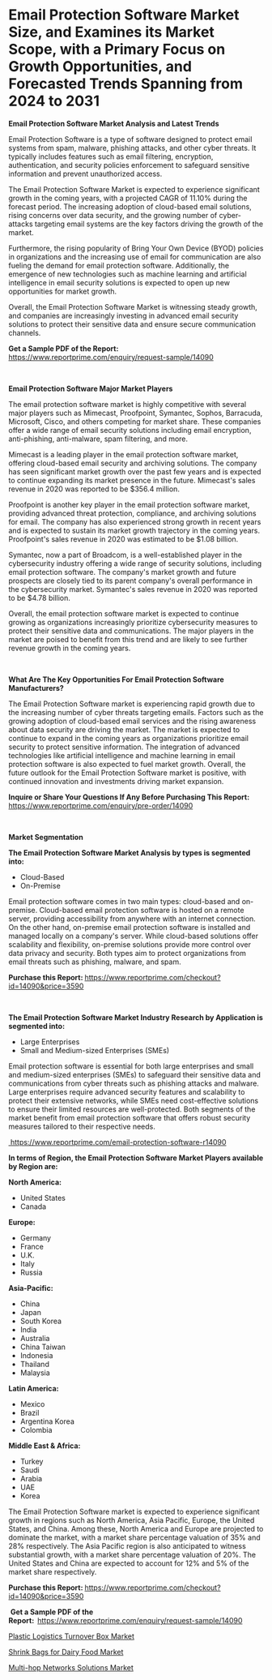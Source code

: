 <p><h1>Email Protection Software Market Size, and Examines its Market Scope, with a Primary Focus on Growth Opportunities, and Forecasted Trends Spanning from 2024 to 2031</h1></p><p><strong>Email Protection Software Market Analysis and Latest Trends</strong></p>
<p><p>Email Protection Software is a type of software designed to protect email systems from spam, malware, phishing attacks, and other cyber threats. It typically includes features such as email filtering, encryption, authentication, and security policies enforcement to safeguard sensitive information and prevent unauthorized access.</p><p>The Email Protection Software Market is expected to experience significant growth in the coming years, with a projected CAGR of 11.10% during the forecast period. The increasing adoption of cloud-based email solutions, rising concerns over data security, and the growing number of cyber-attacks targeting email systems are the key factors driving the growth of the market. </p><p>Furthermore, the rising popularity of Bring Your Own Device (BYOD) policies in organizations and the increasing use of email for communication are also fueling the demand for email protection software. Additionally, the emergence of new technologies such as machine learning and artificial intelligence in email security solutions is expected to open up new opportunities for market growth.</p><p>Overall, the Email Protection Software Market is witnessing steady growth, and companies are increasingly investing in advanced email security solutions to protect their sensitive data and ensure secure communication channels.</p></p>
<p><strong>Get a Sample PDF of the Report:&nbsp;</strong> <a href="https://www.reportprime.com/enquiry/request-sample/14090">https://www.reportprime.com/enquiry/request-sample/14090</a></p>
<p>&nbsp;</p>
<p><strong>Email Protection Software Major Market Players</strong></p>
<p><p>The email protection software market is highly competitive with several major players such as Mimecast, Proofpoint, Symantec, Sophos, Barracuda, Microsoft, Cisco, and others competing for market share. These companies offer a wide range of email security solutions including email encryption, anti-phishing, anti-malware, spam filtering, and more.</p><p>Mimecast is a leading player in the email protection software market, offering cloud-based email security and archiving solutions. The company has seen significant market growth over the past few years and is expected to continue expanding its market presence in the future. Mimecast's sales revenue in 2020 was reported to be $356.4 million.</p><p>Proofpoint is another key player in the email protection software market, providing advanced threat protection, compliance, and archiving solutions for email. The company has also experienced strong growth in recent years and is expected to sustain its market growth trajectory in the coming years. Proofpoint's sales revenue in 2020 was estimated to be $1.08 billion.</p><p>Symantec, now a part of Broadcom, is a well-established player in the cybersecurity industry offering a wide range of security solutions, including email protection software. The company's market growth and future prospects are closely tied to its parent company's overall performance in the cybersecurity market. Symantec's sales revenue in 2020 was reported to be $4.78 billion.</p><p>Overall, the email protection software market is expected to continue growing as organizations increasingly prioritize cybersecurity measures to protect their sensitive data and communications. The major players in the market are poised to benefit from this trend and are likely to see further revenue growth in the coming years.</p></p>
<p>&nbsp;</p>
<p><strong>What Are The Key Opportunities For Email Protection Software Manufacturers?</strong></p>
<p><p>The Email Protection Software market is experiencing rapid growth due to the increasing number of cyber threats targeting emails. Factors such as the growing adoption of cloud-based email services and the rising awareness about data security are driving the market. The market is expected to continue to expand in the coming years as organizations prioritize email security to protect sensitive information. The integration of advanced technologies like artificial intelligence and machine learning in email protection software is also expected to fuel market growth. Overall, the future outlook for the Email Protection Software market is positive, with continued innovation and investments driving market expansion.</p></p>
<p><strong>Inquire or Share Your Questions If Any Before Purchasing This Report:</strong> <a href="https://www.reportprime.com/enquiry/pre-order/14090">https://www.reportprime.com/enquiry/pre-order/14090</a></p>
<p>&nbsp;</p>
<p><strong>Market Segmentation</strong></p>
<p><strong>The Email Protection Software Market Analysis by types is segmented into:</strong></p>
<p><ul><li>Cloud-Based</li><li>On-Premise</li></ul></p>
<p><p>Email protection software comes in two main types: cloud-based and on-premise. Cloud-based email protection software is hosted on a remote server, providing accessibility from anywhere with an internet connection. On the other hand, on-premise email protection software is installed and managed locally on a company's server. While cloud-based solutions offer scalability and flexibility, on-premise solutions provide more control over data privacy and security. Both types aim to protect organizations from email threats such as phishing, malware, and spam.</p></p>
<p><strong>Purchase this Report:&nbsp;</strong><a href="https://www.reportprime.com/checkout?id=14090&price=3590">https://www.reportprime.com/checkout?id=14090&price=3590</a></p>
<p>&nbsp;</p>
<p><strong>The Email Protection Software Market Industry Research by Application is segmented into:</strong></p>
<p><ul><li>Large Enterprises</li><li>Small and Medium-sized Enterprises (SMEs)</li></ul></p>
<p><p>Email protection software is essential for both large enterprises and small and medium-sized enterprises (SMEs) to safeguard their sensitive data and communications from cyber threats such as phishing attacks and malware. Large enterprises require advanced security features and scalability to protect their extensive networks, while SMEs need cost-effective solutions to ensure their limited resources are well-protected. Both segments of the market benefit from email protection software that offers robust security measures tailored to their respective needs.</p></p>
<p><a href="https://www.reportprime.com/email-protection-software-r14090">&nbsp;https://www.reportprime.com/email-protection-software-r14090</a></p>
<p><strong>In terms of Region, the Email Protection Software Market Players available by Region are:</strong></p>
<p>
    <p> <strong> North America: </strong>
        <ul>
            <li>United States</li>
            <li>Canada</li>
        </ul>
        </p> 
    <p> <strong> Europe: </strong>
        <ul>
            <li>Germany</li>
            <li>France</li>
            <li>U.K.</li>
            <li>Italy</li>
            <li>Russia</li>
        </ul>
        </p> 
    <p> <strong> Asia-Pacific: </strong>
        <ul>
            <li>China</li>
            <li>Japan</li>
            <li>South Korea</li>
            <li>India</li>
            <li>Australia</li>
            <li>China Taiwan</li>
            <li>Indonesia</li>
            <li>Thailand</li>
            <li>Malaysia</li>
        </ul>
        </p> 
    <p> <strong> Latin America: </strong>
        <ul>
            <li>Mexico</li>
            <li>Brazil</li>
            <li>Argentina Korea</li>
            <li>Colombia</li>
        </ul>
        </p> 
    <p> <strong> Middle East & Africa: </strong>
        <ul>
            <li>Turkey</li>
            <li>Saudi</li>
            <li>Arabia</li>
            <li>UAE</li>
            <li>Korea</li>
        </ul>
    </p>
    </p>
<p><p>The Email Protection Software market is expected to experience significant growth in regions such as North America, Asia Pacific, Europe, the United States, and China. Among these, North America and Europe are projected to dominate the market, with a market share percentage valuation of 35% and 28% respectively. The Asia Pacific region is also anticipated to witness substantial growth, with a market share percentage valuation of 20%. The United States and China are expected to account for 12% and 5% of the market share respectively.</p></p>
<p><strong>Purchase this Report: </strong><a href="https://www.reportprime.com/checkout?id=14090&price=3590">https://www.reportprime.com/checkout?id=14090&price=3590</a></p>
<p>&nbsp;<strong>Get a Sample PDF of the Report:&nbsp;&nbsp;</strong><a href="https://www.reportprime.com/enquiry/request-sample/14090">https://www.reportprime.com/enquiry/request-sample/14090</a></p>
<p><strong></strong></p>
<p><p><a href="https://view.publitas.com/reportprime-1/plastic-logistics-turnover-box-market-global-market-share-and-ranking-overall-sales-and-demand-forecast-2024-2031/">Plastic Logistics Turnover Box Market</a></p><p><a href="https://view.publitas.com/reportprime-1/shrink-bags-for-dairy-food-market-research-report-includes-analysis-on-market-size-share-and-growth-rate-at-12-5-cagr-forecasted-from-2024-to-2031/">Shrink Bags for Dairy Food Market</a></p><p><a href="https://view.publitas.com/reportprime-1/global-multi-hop-networks-solutions-market-status-2024-2031-and-forecast-by-region-product-end-use/">Multi-hop Networks Solutions Market</a></p></p>